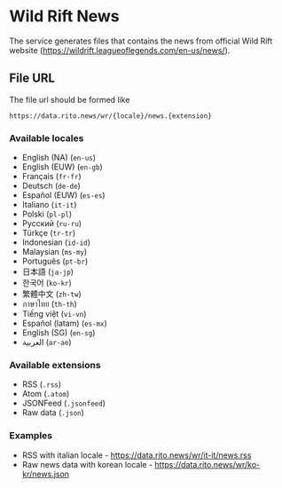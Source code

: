 # Wild Rift News

The service generates files that contains the news from official Wild Rift website (https://wildrift.leagueoflegends.com/en-us/news/).

## File URL
The file url should be formed like
```
https://data.rito.news/wr/{locale}/news.{extension}
```

### Available locales
- English (NA) (`en-us`)
- English (EUW) (`en-gb`)
- Français (`fr-fr`)
- Deutsch (`de-de`)
- Español (EUW) (`es-es`)
- Italiano (`it-it`)
- Polski (`pl-pl`)
- Русский (`ru-ru`)
- Türkçe (`tr-tr`)
- Indonesian (`id-id`)
- Malaysian (`ms-my`)
- Português (`pt-br`)
- 日本語 (`ja-jp`)
- 한국어 (`ko-kr`)
- 繁體中文 (`zh-tw`)
- ภาษาไทย (`th-th`)
- Tiếng việt (`vi-vn`)
- Español (latam) (`es-mx`)
- English (SG) (`en-sg`)
- العربية (`ar-ae`)

### Available extensions
- RSS (`.rss`)
- Atom (`.atom`)
- JSONFeed (`.jsonfeed`)
- Raw data (`.json`)

### Examples
- RSS with italian locale - https://data.rito.news/wr/it-it/news.rss
- Raw news data with korean locale - https://data.rito.news/wr/ko-kr/news.json
